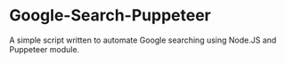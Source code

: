 # Google-Search-Puppeteer

A simple script written to automate Google searching using Node.JS and Puppeteer module.